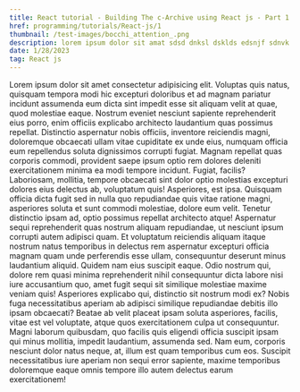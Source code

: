 ```yaml
---
title: React tutorial - Building The c-Archive using React js - Part 1
href: programming/tutorials/React-js/1
thumbnail: /test-images/bocchi_attention_.png
description: lorem ipsum dolor sit amat sdsd dnksl dsklds edsnjf sdnvk ernj vernvje reev
date: 1/28/2023
tag: React js
---
```


Lorem ipsum dolor sit amet consectetur adipisicing elit. Voluptas quis natus,
quisquam tempora modi hic excepturi doloribus et ad magnam pariatur incidunt
assumenda eum dicta sint impedit esse sit aliquam velit at quae, quod molestiae
eaque. Nostrum eveniet nesciunt sapiente reprehenderit eius porro, enim officiis
explicabo architecto laudantium quas possimus repellat. Distinctio aspernatur
nobis officiis, inventore reiciendis magni, doloremque obcaecati ullam vitae
cupiditate ex unde eius, numquam officia eum repellendus soluta dignissimos
corrupti fugiat. Magnam repellat quas corporis commodi, provident saepe ipsum
optio rem dolores deleniti exercitationem minima ea modi tempore incidunt.
Fugiat, facilis? Laboriosam, mollitia, tempore obcaecati sint dolor optio
molestias excepturi dolores eius delectus ab, voluptatum quis! Asperiores, est
ipsa. Quisquam officia dicta fugit sed in nulla quo repudiandae quis vitae
ratione magni, asperiores soluta et sunt commodi molestiae, dolore eum velit.
Tenetur distinctio ipsam ad, optio possimus repellat architecto atque!
Aspernatur sequi reprehenderit quas nostrum aliquam repudiandae, ut nesciunt
ipsum corrupti autem adipisci quam. Et voluptatum reiciendis aliquam itaque
nostrum natus temporibus in delectus rem aspernatur excepturi officia magnam
quam unde perferendis esse ullam, consequuntur deserunt minus laudantium
aliquid. Quidem nam eius suscipit eaque. Odio nostrum qui, dolore rem quasi
minima reprehenderit nihil consequuntur dicta labore nisi iure accusantium quo,
amet fugit sequi sit similique molestiae maxime veniam quis! Asperiores
explicabo qui, distinctio sit nostrum modi ex? Nobis fuga necessitatibus aperiam
ab adipisci similique repudiandae debitis illo ipsam obcaecati? Beatae ab velit
placeat ipsam soluta asperiores, facilis, vitae est vel voluptate, atque quos
exercitationem culpa ut consequuntur. Magni laborum quibusdam, quo facilis quis
eligendi officia suscipit ipsam qui minus mollitia, impedit laudantium,
assumenda sed. Nam eum, corporis nesciunt dolor natus neque, at, illum est quam
temporibus cum eos. Suscipit necessitatibus iure aperiam non sequi error
sapiente, maxime temporibus doloremque eaque omnis tempore illo autem delectus
earum exercitationem!
